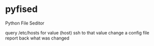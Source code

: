 # pyfised

Python File Seditor

query /etc/hosts for value (host)
ssh to that value
change a config file
report back what was changed
